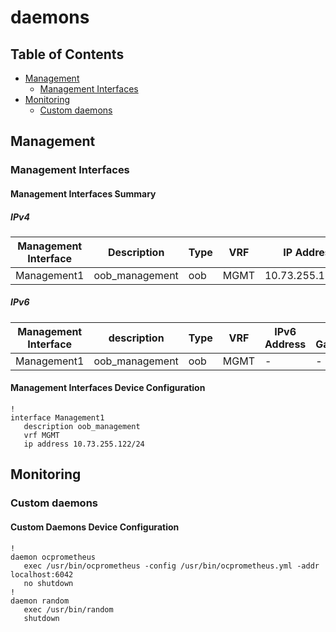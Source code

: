 # daemons

## Table of Contents

- [Management](#management)
  - [Management Interfaces](#management-interfaces)
- [Monitoring](#monitoring)
  - [Custom daemons](#custom-daemons)

## Management

### Management Interfaces

#### Management Interfaces Summary

##### IPv4

| Management Interface | Description | Type | VRF | IP Address | Gateway |
| -------------------- | ----------- | ---- | --- | ---------- | ------- |
| Management1 | oob_management | oob | MGMT | 10.73.255.122/24 | 10.73.255.2 |

##### IPv6

| Management Interface | description | Type | VRF | IPv6 Address | IPv6 Gateway |
| -------------------- | ----------- | ---- | --- | ------------ | ------------ |
| Management1 | oob_management | oob | MGMT | - | - |

#### Management Interfaces Device Configuration

```eos
!
interface Management1
   description oob_management
   vrf MGMT
   ip address 10.73.255.122/24
```

## Monitoring

### Custom daemons

#### Custom Daemons Device Configuration

```eos
!
daemon ocprometheus
   exec /usr/bin/ocprometheus -config /usr/bin/ocprometheus.yml -addr localhost:6042
   no shutdown
!
daemon random
   exec /usr/bin/random
   shutdown
```
